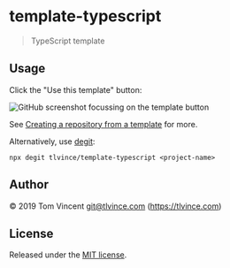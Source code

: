 # template-typescript

> TypeScript template

## Usage

Click the "Use this template" button:

![GitHub screenshot focussing on the template button](https://help.github.com/assets/images/help/repository/use-this-template-button.pngopt)

See [Creating a repository from a template][docs] for more.

Alternatively, use [degit][]:

```shell
npx degit tlvince/template-typescript <project-name>
```

[docs]: https://help.github.com/en/github/creating-cloning-and-archiving-repositories/creating-a-repository-from-a-template
[degit]: https://github.com/Rich-Harris/degit

## Author

© 2019 Tom Vincent <git@tlvince.com> (https://tlvince.com)

## License

Released under the [MIT license](https://tlvince.mit-license.org).
